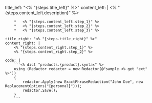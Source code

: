 title_left: "<% "{steps.title_left}" %>"
    content_left: |
        <% "{steps.content_left.description}" %>

        *   <% "{steps.content_left.step_1}" %>
        *   <% "{steps.content_left.step_2}" %>
        *   <% "{steps.content_left.step_3}" %>
        
    title_right: "<% "{steps.title_right}" %>"
    content_right: |
        <% "{steps.content_right.step_1}" %> 
        <% "{steps.content_right.step_2}" %>  
        
    code: |
        ```<% dict "products.{product}.syntax" %>
        using (Redactor redactor = new Redactor(@"sample.<% get "ext" %>"))
        {
        	redactor.Apply(new ExactPhraseRedaction("John Doe", new ReplacementOptions("[personal]")));
        	redactor.Save();
        }
        ```